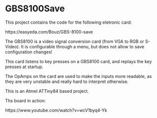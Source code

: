 # GBS8100Save
<p>This project contains the code for the following eletronic card:</p>
https://easyeda.com/Bouz/GBS-8100-save
<p>The GBS8100 is a video signal conversion card (from VGA to RGB or S-Video). It is configurable through a menu, but does not allow to save configuration changes!</p>
<p>This card listens to key presses on a GBS8100 card, and replays the key presses at startup.</p>
<p>The OpAmps on the card are used to make the inputs more readable, as they are very unstable and really hard to interpret otherwise.</p>
<p>This is an Atmel ATTiny84 based project.</p>
<p>Ths board in action:</p>
<p>https://www.youtube.com/watch?v=wcV1byq4-Yk</p>
